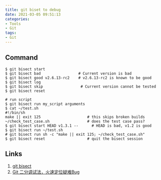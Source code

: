 ```yaml
---
title: git biset to debug
date: 2021-03-05 09:51:13
categories:
- Tools
- Git
tags:
- Git
---
```


## Command

```
$ git bisect start
$ git bisect bad                 # Current version is bad
$ git bisect good v2.6.13-rc2    # v2.6.13-rc2 is known to be good
$ git bisect log
$ git bisect skip                 # Current version cannot be tested
$ git bisect reset

# run script
$ git bisect run my_script arguments
$ cat ~/test.sh
#!/bin/sh
make || exit 125                     # this skips broken builds
~/check_test_case.sh                 # does the test case pass?
$ git bisect start HEAD v1.3.1 --      # HEAD is bad, v1.2 is good
$ git bisect run ~/test.sh
# git bisect run sh -c "make || exit 125; ~/check_test_case.sh"
$ git bisect reset                   # quit the bisect session
```


## Links
1. [git bisect](https://git-scm.com/docs/git-bisect)
1. [Git 二分调试法，火速定位疑难Bug](https://juejin.cn/post/6844903537860673544)
